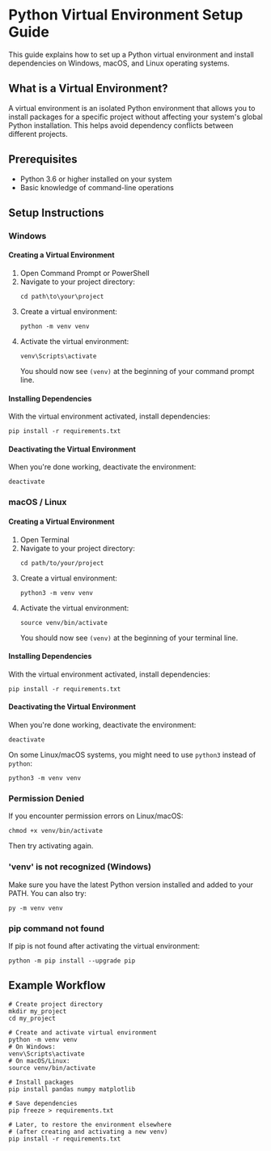 # Python Virtual Environment Setup Guide

This guide explains how to set up a Python virtual environment and install dependencies on Windows, macOS, and Linux operating systems.

## What is a Virtual Environment?

A virtual environment is an isolated Python environment that allows you to install packages for a specific project without affecting your system's global Python installation. This helps avoid dependency conflicts between different projects.

## Prerequisites

- Python 3.6 or higher installed on your system
- Basic knowledge of command-line operations

## Setup Instructions

### Windows

#### Creating a Virtual Environment

1. Open Command Prompt or PowerShell
2. Navigate to your project directory:
   ```
   cd path\to\your\project
   ```
3. Create a virtual environment:
   ```
   python -m venv venv
   ```
4. Activate the virtual environment:
   ```
   venv\Scripts\activate
   ```
   You should now see `(venv)` at the beginning of your command prompt line.

#### Installing Dependencies

With the virtual environment activated, install dependencies:
```
pip install -r requirements.txt
```

#### Deactivating the Virtual Environment

When you're done working, deactivate the environment:
```
deactivate
```

### macOS / Linux

#### Creating a Virtual Environment

1. Open Terminal
2. Navigate to your project directory:
   ```
   cd path/to/your/project
   ```
3. Create a virtual environment:
   ```
   python3 -m venv venv
   ```
4. Activate the virtual environment:
   ```
   source venv/bin/activate
   ```
   You should now see `(venv)` at the beginning of your terminal line.

#### Installing Dependencies

With the virtual environment activated, install dependencies:
```
pip install -r requirements.txt
```

#### Deactivating the Virtual Environment

When you're done working, deactivate the environment:
```
deactivate
```

On some Linux/macOS systems, you might need to use `python3` instead of `python`:
```
python3 -m venv venv
```

### Permission Denied

If you encounter permission errors on Linux/macOS:
```
chmod +x venv/bin/activate
```
Then try activating again.

### 'venv' is not recognized (Windows)

Make sure you have the latest Python version installed and added to your PATH. You can also try:
```
py -m venv venv
```

### pip command not found

If pip is not found after activating the virtual environment:
```
python -m pip install --upgrade pip
```

## Example Workflow

```
# Create project directory
mkdir my_project
cd my_project

# Create and activate virtual environment
python -m venv venv
# On Windows:
venv\Scripts\activate
# On macOS/Linux:
source venv/bin/activate

# Install packages
pip install pandas numpy matplotlib

# Save dependencies
pip freeze > requirements.txt

# Later, to restore the environment elsewhere
# (after creating and activating a new venv)
pip install -r requirements.txt
```

